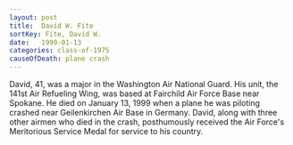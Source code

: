 ```yaml
---
layout: post
title:  David W. Fite
sortKey: Fite, David W.
date:   1999-01-13
categories: class-of-1975
causeOfDeath: plane crash
---
```

David, 41, was a major in the Washington Air National Guard. His unit, the 141st Air Refueling Wing, was based at Fairchild Air Force Base near Spokane. He died on January 13, 1999 when a plane he was piloting crashed near Geilenkirchen Air Base in Germany. David, along with three other airmen who died in the crash, posthumously received the Air Force's Meritorious Service Medal for service to his country.
